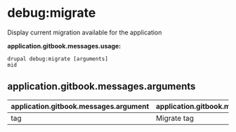 # debug:migrate
Display current migration available for the application

**application.gitbook.messages.usage:**
```
drupal debug:migrate [arguments]
mid
```

## application.gitbook.messages.arguments
application.gitbook.messages.argument | application.gitbook.messages.details
---------|-------------
tag | Migrate tag
